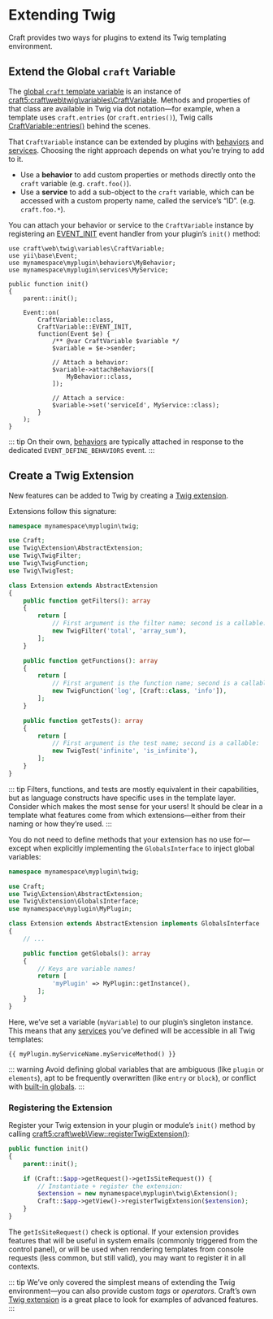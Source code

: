 # Extending Twig

Craft provides two ways for plugins to extend its Twig templating environment.

## Extend the Global `craft` Variable

The [global `craft` template variable](../reference/twig/global-variables.md#craft-2) is an instance of <craft5:craft\web\twig\variables\CraftVariable>. Methods and properties of that class are available in Twig via dot notation—for example, when a template uses `craft.entries` (or `craft.entries()`), Twig calls [CraftVariable::entries()](craft5:craft\web\twig\variables\CraftVariable::entries()) behind the scenes.

That `CraftVariable` instance can be extended by plugins with [behaviors](behaviors.md) and [services](services.md). Choosing the right approach depends on what you’re trying to add to it.

- Use a **behavior** to add custom properties or methods directly onto the `craft` variable (e.g. `craft.foo()`).
- Use a **service** to add a sub-object to the `craft` variable, which can be accessed with a custom property name, called the service’s “ID”. (e.g. `craft.foo.*`).

You can attach your behavior or service to the `CraftVariable` instance by registering an [EVENT_INIT](craft5:craft\web\twig\variables\CraftVariable::EVENT_INIT) event handler from your plugin’s `init()` method:

```php{18-20,23}
use craft\web\twig\variables\CraftVariable;
use yii\base\Event;
use mynamespace\myplugin\behaviors\MyBehavior;
use mynamespace\myplugin\services\MyService;

public function init()
{
    parent::init();

    Event::on(
        CraftVariable::class,
        CraftVariable::EVENT_INIT,
        function(Event $e) {
            /** @var CraftVariable $variable */
            $variable = $e->sender;

            // Attach a behavior:
            $variable->attachBehaviors([
                MyBehavior::class,
            ]);

            // Attach a service:
            $variable->set('serviceId', MyService::class);
        }
    );
}
```

::: tip
On their own, [behaviors](behaviors.md#attachment) are typically attached in response to the dedicated `EVENT_DEFINE_BEHAVIORS` event.
:::

## Create a Twig Extension

New features can be added to Twig by creating a [Twig extension](https://twig.symfony.com/doc/3.x/advanced.html#creating-an-extension).

Extensions follow this signature:

```php
namespace mynamespace\myplugin\twig;

use Craft;
use Twig\Extension\AbstractExtension;
use Twig\TwigFilter;
use Twig\TwigFunction;
use Twig\TwigTest;

class Extension extends AbstractExtension
{
    public function getFilters(): array
    {
        return [
            // First argument is the filter name; second is a callable:
            new TwigFilter('total', 'array_sum'),
        ];
    }

    public function getFunctions(): array
    {
        return [
            // First argument is the function name; second is a callable:
            new TwigFunction('log', [Craft::class, 'info']),
        ];
    }

    public function getTests(): array
    {
        return [
            // First argument is the test name; second is a callable:
            new TwigTest('infinite', 'is_infinite'),
        ];
    }
}
```

::: tip
Filters, functions, and tests are mostly equivalent in their capabilities, but as language constructs have specific uses in the template layer. Consider which makes the most sense for your users! It should be clear in a template what features come from which extensions—either from their naming or how they’re used.
:::

You do not need to define methods that your extension has no use for—except when explicitly implementing the `GlobalsInterface` to inject global variables:

```php {5,8}
namespace mynamespace\myplugin\twig;

use Craft;
use Twig\Extension\AbstractExtension;
use Twig\Extension\GlobalsInterface;
use mynamespace\myplugin\MyPlugin;

class Extension extends AbstractExtension implements GlobalsInterface
{
    // ...

    public function getGlobals(): array
    {
        // Keys are variable names!
        return [
            'myPlugin' => MyPlugin::getInstance(),
        ];
    }
}
```

Here, we’ve set a variable (`myVariable`) to our plugin’s singleton instance. This means that any [services](services.md) you’ve defined will be accessible in all Twig templates:

```twig
{{ myPlugin.myServiceName.myServiceMethod() }}
```

::: warning
Avoid defining global variables that are ambiguous (like `plugin` or `elements`), apt to be frequently overwritten (like `entry` or `block`), or conflict with [built-in globals](../reference/twig/global-variables.md).
:::

### Registering the Extension

Register your Twig extension in your plugin or module’s `init()` method by calling <craft5:craft\web\View::registerTwigExtension()>:

```php {7-8}
public function init()
{
    parent::init();

    if (Craft::$app->getRequest()->getIsSiteRequest()) {
        // Instantiate + register the extension:
        $extension = new mynamespace\myplugin\twig\Extension();
        Craft::$app->getView()->registerTwigExtension($extension);
    }
}
```

The `getIsSiteRequest()` check is optional. If your extension provides features that will be useful in system emails (commonly triggered from the control panel), or will be used when rendering templates from console requests (less common, but still valid), you may want to register it in all contexts.

::: tip
We’ve only covered the simplest means of extending the Twig environment—you can also provide custom _tags_ or _operators_. Craft’s own [Twig extension](https://github.com/craftcms/cms/tree/main/src/web/twig) is a great place to look for examples of advanced features.
:::
